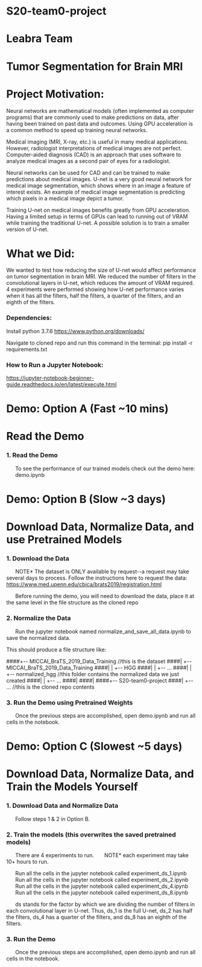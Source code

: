 # S20-team0-project

# Leabra Team
# Tumor Segmentation for Brain MRI
#
# Project Motivation:
Neural networks are mathematical models (often implemented as computer programs) that are  commonly used to make predictions on data, after having been trained on past data and outcomes. Using GPU acceleration is a common method to speed up training neural networks.

Medical imaging (MRI, X-ray, etc.) is useful in many medical applications. However, radiologist interpretations of medical images are not perfect. Computer-aided diagnosis (CAD) is an approach that uses software to analyze medical images as a second pair of eyes for a radiologist.

Neural networks can be used for CAD and can be trained to make predictions about medical images. U-net is a very good neural network for medical image segmentation, which shows where in an image a feature of interest exists. An example of medical image segmentation is predicting which pixels in a medical image depict a tumor.  

Training U-net on medical images benefits greatly from GPU acceleration. Having a limited setup in terms of GPUs can lead to running out of VRAM while training the traditional U-net.  A possible solution is to train a smaller version of U-net.

# What we Did:
We wanted to test how reducing the size of U-net would affect performance on tumor segmentation in brain MRI. We reduced the number of filters in the convolutional layers in U-net, which reduces the amount of VRAM required. 4 experiments were performed showing how U-net performance varies when it has all the filters, half the filters, a quarter of the filters, and an eighth of the filters. 

### Dependencies:
Install python 3.7.6 https://www.python.org/downloads/ 

Navigate to cloned repo and run this command in the terminal:
pip install -r requirements.txt


### How to Run a Jupyter Notebook:
https://jupyter-notebook-beginner-guide.readthedocs.io/en/latest/execute.html


# Demo: Option A    (Fast ~10 mins)
# Read the Demo 

### 1. Read the Demo
&nbsp;&nbsp;&nbsp;&nbsp;&nbsp;&nbsp;To see the performance of our trained models check out the demo here:
&nbsp;&nbsp;&nbsp;&nbsp;&nbsp;&nbsp;demo.ipynb

# Demo: Option B    (Slow ~3 days)
# Download Data, Normalize Data, and use Pretrained Models

### 1. Download the Data
&nbsp;&nbsp;&nbsp;&nbsp;&nbsp;&nbsp;NOTE* The dataset is ONLY available by request--a request may take several days to process. Follow the instructions here to request the data: https://www.med.upenn.edu/cbica/brats2019/registration.html 

&nbsp;&nbsp;&nbsp;&nbsp;&nbsp;&nbsp;Before running the demo, you will need to download the data, place it at the same level in the file structure as the cloned repo

### 2. Normalize the Data
&nbsp;&nbsp;&nbsp;&nbsp;&nbsp;&nbsp;Run the jupyter notebook named normalize_and_save_all_data.ipynb to save the normalized data.

This should produce a file structure like:

####+-- MICCAI_BraTS_2019_Data_Training     //this is the dataset
####|    +-- MICCAI_BraTS_2019_Data_Training
####|    |     +-- HGG
####|    |     +-- …
####|    |     +-- normalized_hgg  //this folder contains the normalized data we just created
####|    |     +-- ...
####|
####|
####+-- S20-team0-project
####|    +-- … //this is the cloned repo contents

### 3. Run the Demo using Pretrained Weights
&nbsp;&nbsp;&nbsp;&nbsp;&nbsp;&nbsp;Once the previous steps are accomplished, open demo.ipynb and run all cells in the notebook.

# Demo: Option C     (Slowest ~5 days) 
# Download Data, Normalize Data, and Train the Models Yourself


### 1. Download Data and Normalize Data
&nbsp;&nbsp;&nbsp;&nbsp;&nbsp;&nbsp;Follow steps 1 & 2 in Option B.

### 2. Train the models  (this overwrites the saved pretrained models)

&nbsp;&nbsp;&nbsp;&nbsp;&nbsp;&nbsp;There are 4 experiments to run.
&nbsp;&nbsp;&nbsp;&nbsp;&nbsp;&nbsp;NOTE* each experiment may take 10+ hours to run.

&nbsp;&nbsp;&nbsp;&nbsp;&nbsp;&nbsp;Run all the cells in the jupyter notebook called experiment_ds_1.ipynb
&nbsp;&nbsp;&nbsp;&nbsp;&nbsp;&nbsp;Run all the cells in the jupyter notebook called experiment_ds_2.ipynb
&nbsp;&nbsp;&nbsp;&nbsp;&nbsp;&nbsp;Run all the cells in the jupyter notebook called experiment_ds_4.ipynb
&nbsp;&nbsp;&nbsp;&nbsp;&nbsp;&nbsp;Run all the cells in the jupyter notebook called experiment_ds_8.ipynb

&nbsp;&nbsp;&nbsp;&nbsp;&nbsp;&nbsp;ds stands for the factor by which we are dividing the number of filters in each convolutional layer in U-net. Thus, ds_1 is the full U-net, ds_2 has half the filters, ds_4 has a quarter of the filters, and ds_8 has an eighth of the filters.

### 3. Run the Demo
&nbsp;&nbsp;&nbsp;&nbsp;&nbsp;&nbsp;Once the previous steps are accomplished, open demo.ipynb and run all cells in the notebook.
